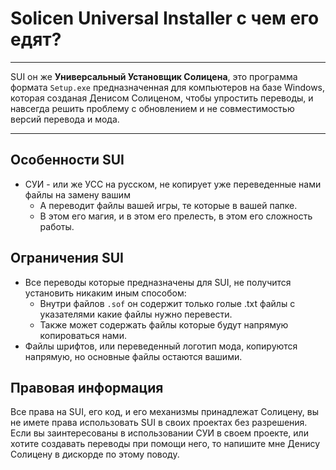 # Solicen Universal Installer с чем его едят?
---
SUI он же **Универсальный Установщик Солицена**, это программа формата `Setup.exe` предназначенная для компьютеров на базе Windows, которая созданая Денисом Солиценом, чтобы упростить переводы, и навсегда решить проблему с обновлением и не совместимостью версий перевода и мода.

---
## Особенности SUI
* СУИ - или же УСС на русском, не копирует уже переведенные нами файлы на замену вашим
    * А переводит файлы вашей игры, те которые в вашей папке.
    * В этом его магия, и в этом его прелесть, в этом его сложность работы.

## Ограничения SUI
* Все переводы которые предназначены для SUI, не получится установить никаким иным способом:
    * Внутри файлов `.sof` он содержит только голые .txt файлы с указателями какие файлы нужно перевести.
    * Также может содержать файлы которые будут напрямую копироваться нами. 
* Файлы шрифтов, или переведенный логотип мода, копируются напрямую, но основные файлы остаются вашими.

## Правовая информация
Все права на SUI, его код, и его механизмы принадлежат Солицену, вы не имете права использовать SUI в своих проектах без разрешения. Если вы заинтересованы в использовании СУИ в своем проекте, или хотите создавать переводы при помощи него, то напишите мне Денису Солицену в дискорде по этому поводу.